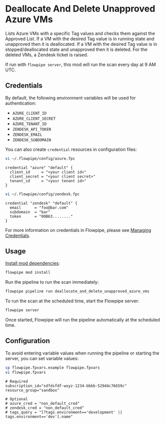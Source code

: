 # Deallocate And Delete Unapproved Azure VMs

Lists Azure VMs with a specific Tag values and checks them against the Approved List. If a VM with the desired Tag value is in running state and unapproved then it is deallocated. If a VM with the desired Tag value is in stopped/deallocated state and unapproved then it is deleted. For the deleted VMs, a Zendesk ticket is raised.

If run with `flowpipe server`, this mod will run the scan every day at 9 AM UTC.

## Credentials

By default, the following environment variables will be used for authentication:

- `AZURE_CLIENT_ID`
- `AZURE_CLIENT_SECRET`
- `AZURE_TENANT_ID`
- `ZENDESK_API_TOKEN`
- `ZENDESK_EMAIL`
- `ZENDESK_SUBDOMAIN`

You can also create `credential` resources in configuration files:

```sh
vi ~/.flowpipe/config/azure.fpc
```

```hcl
credential "azure" "default" {
  client_id     = "<your client id>"
  client_secret = "<your client secret>"
  tenant_id     = "<your tenant id>"
}
```

```sh
vi ~/.flowpipe/config/zendesk.fpc
```

```hcl
credential "zendesk" "default" {
  email      = "foo@bar.com"
  subdomain  = "bar"
  token      = "00B63........"
}
```

For more information on credentials in Flowpipe, please see [Managing Credentials](https://flowpipe.io/docs/run/credentials).

## Usage

[Install mod dependencies](https://www.flowpipe.io/docs/mods/mod-dependencies#mod-dependencies):

```sh
flowpipe mod install
```

Run the pipeline to run the scan immediately:

```sh
flowpipe pipeline run deallocate_and_delete_unapproved_azure_vms
```

To run the scan at the scheduled time, start the Flowpipe server:

```sh
flowpipe server
```

Once started, Flowpipe will run the pipeline automatically at the scheduled time.

## Configuration

To avoid entering variable values when running the pipeline or starting the server, you can set variable values:

```sh
cp flowpipe.fpvars.example flowpipe.fpvars
vi flowpipe.fpvars
```

```hcl
# Required
subscription_id="sdfdsfdf-wxyz-1234-bbbb-529d4c76659c"
resource_group="sandbox"

# Optional
# azure_cred = "non_default_cred"
# zendesk_cred = "non_default_cred"
# tags_query = "[?tags.environment=='development' || tags.environment=='dev'].name"
```
